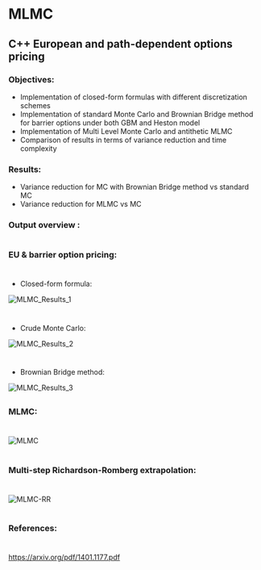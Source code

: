 # MLMC

## C++ European and path-dependent options pricing 

### Objectives:

- Implementation of closed-form formulas with different discretization schemes
- Implementation of standard Monte Carlo and Brownian Bridge method for barrier options under both GBM and Heston model
- Implementation of Multi Level Monte Carlo and antithetic MLMC
- Comparison of results in terms of variance reduction and time complexity

### Results:

- Variance reduction for MC with Brownian Bridge method vs standard MC
- Variance reduction for MLMC vs MC

### Output overview :
#

### EU & barrier option pricing:
#
- Closed-form formula:

![MLMC_Results_1](https://user-images.githubusercontent.com/56386159/134658050-b15903d5-766b-49aa-9556-698b54aad12d.PNG)

#
- Crude Monte Carlo:

![MLMC_Results_2](https://user-images.githubusercontent.com/56386159/134658006-8c886b0a-92cd-4688-8419-e3b68a484a82.PNG)

#
- Brownian Bridge method:

![MLMC_Results_3](https://user-images.githubusercontent.com/56386159/134657856-cca8a6ae-5dd1-4e54-9a43-bc0547875a9d.PNG)


##
### MLMC:
#
![MLMC](https://user-images.githubusercontent.com/56386159/149523617-dca391f4-d48a-4ca9-87ab-bd75d9814bab.PNG)

#
### Multi-step Richardson-Romberg extrapolation:
#
![MLMC-RR](https://user-images.githubusercontent.com/56386159/153062615-8a766c2f-424c-4ee0-ba09-9f24ce893e6a.PNG)


#
### References:
#
https://arxiv.org/pdf/1401.1177.pdf
